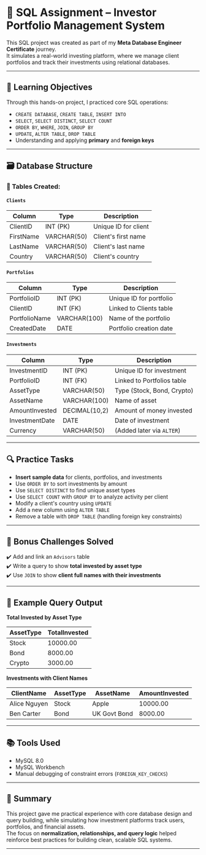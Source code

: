 # 💼 SQL Assignment – Investor Portfolio Management System

This SQL project was created as part of my **Meta Database Engineer Certificate** journey.  
It simulates a real-world investing platform, where we manage client portfolios and track their investments using relational databases.

---

## 🧠 Learning Objectives

Through this hands-on project, I practiced core SQL operations:

- `CREATE DATABASE`, `CREATE TABLE`, `INSERT INTO`
- `SELECT`, `SELECT DISTINCT`, `SELECT COUNT`
- `ORDER BY`, `WHERE`, `JOIN`, `GROUP BY`
- `UPDATE`, `ALTER TABLE`, `DROP TABLE`
- Understanding and applying **primary** and **foreign keys**

---

## 🗃️ Database Structure

### 📁 Tables Created:

#### `Clients`
| Column      | Type         | Description          |
|-------------|--------------|----------------------|
| ClientID    | INT (PK)     | Unique ID for client |
| FirstName   | VARCHAR(50)  | Client's first name  |
| LastName    | VARCHAR(50)  | Client's last name   |
| Country     | VARCHAR(50)  | Client's country     |

#### `Portfolios`
| Column        | Type         | Description               |
|---------------|--------------|---------------------------|
| PortfolioID   | INT (PK)     | Unique ID for portfolio   |
| ClientID      | INT (FK)     | Linked to Clients table   |
| PortfolioName | VARCHAR(100) | Name of the portfolio     |
| CreatedDate   | DATE         | Portfolio creation date   |

#### `Investments`
| Column         | Type          | Description                   |
|----------------|---------------|-------------------------------|
| InvestmentID   | INT (PK)      | Unique ID for investment      |
| PortfolioID    | INT (FK)      | Linked to Portfolios table    |
| AssetType      | VARCHAR(50)   | Type (Stock, Bond, Crypto)    |
| AssetName      | VARCHAR(100)  | Name of asset                 |
| AmountInvested | DECIMAL(10,2) | Amount of money invested      |
| InvestmentDate | DATE          | Date of investment            |
| Currency       | VARCHAR(50)   | (Added later via `ALTER`)     |

---

## 🔍 Practice Tasks

- **Insert sample data** for clients, portfolios, and investments
- Use `ORDER BY` to sort investments by amount
- Use `SELECT DISTINCT` to find unique asset types
- Use `SELECT COUNT` with `GROUP BY` to analyze activity per client
- Modify a client's country using `UPDATE`
- Add a new column using `ALTER TABLE`
- Remove a table with `DROP TABLE` (handling foreign key constraints)

---

## 🧩 Bonus Challenges Solved

✔️ Add and link an `Advisors` table  
✔️ Write a query to show **total invested by asset type**  
✔️ Use `JOIN` to show **client full names with their investments**

---

## 📸 Example Query Output

**Total Invested by Asset Type**

| AssetType | TotalInvested |
|-----------|---------------|
| Stock     | 10000.00      |
| Bond      | 8000.00       |
| Crypto    | 3000.00       |

**Investments with Client Names**

| ClientName     | AssetType | AssetName         | AmountInvested |
|----------------|-----------|-------------------|----------------|
| Alice Nguyen   | Stock     | Apple             | 10000.00       |
| Ben Carter     | Bond      | UK Govt Bond      | 8000.00        |

---

## 📚 Tools Used

- MySQL 8.0
- MySQL Workbench
- Manual debugging of constraint errors (`FOREIGN_KEY_CHECKS`)

---

## 🚀 Summary

This project gave me practical experience with core database design and query building, while simulating how investment platforms track users, portfolios, and financial assets.  
The focus on **normalization, relationships, and query logic** helped reinforce best practices for building clean, scalable SQL systems.

---
